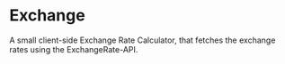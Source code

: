 # Exchange
A small client-side Exchange Rate Calculator, that fetches the exchange rates using the ExchangeRate-API.

